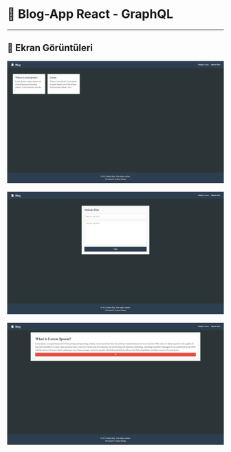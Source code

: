 # 📖 Blog-App React - GraphQL

<hr>

## 📸 Ekran Görüntüleri

![1](/client/public/1.jpg)
&nbsp;&nbsp;
![2](/client/public/2.jpg)
&nbsp;&nbsp;
![3](/client/public/3.jpg)